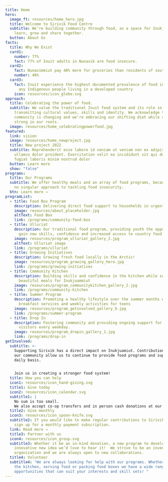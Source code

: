 ```yaml
---
title: Home
hero:
  image_ft: resources/home_hero.jpg
  title: Welcome to Sirivik Food Centre
  subtitle: We’re building community through food, as a space for Inukjuamiut to
    learn, grow and share together.
  button: About Us
facts:
  title: Why We Exist
  card1:
    number: 77%
    fact: 77% of Inuit adults in Nunavik are food insecure.
  card2:
    fact: Nunavimmiut pay 48% more for groceries than residents of southern Quebec.
    number: 48%
  card3:
    fact: Inuit experience the highest documented prevalence of food insecurity of
      any Indigenous people living in a developed country
    icon: resources/icon_globe.svg
approach:
  title: Celebrating the power of food.
  subtitle: We value the traditional Inuit food system and its role in
    transmitting cultural values, skills and identity. We acknowledge that our
    community is changing and we're embracing our shifting diet while standing
    strong in our roots.
  image: resources/home_celebratingpowerfood.jpg
featured:
  link: vision
  image: resources/home_newproject.jpg
  title: New project 2022
  subtitle: Reprehenderit esse labore id veniam ut veniam non ex adipisicing amet
    ullamco dolor proident. Exercitation velit ea incididunt sit qui do ipsum
    fugiat laboris minim nostrud dolor
  button: Learn more
  show: "false"
programs:
  title: Our Programs
  subtitle: We offer healthy meals and an array of food programs, because there’s
    no singular approach to tackling food insecurity.
  btn: Learn more →
programList:
  - title: Food Box Program
    description: Delivering direct food support to households in urgent need of assistance
    image: resources/about_placeholder.jpg
    altText: Food Box
    link: /programs/community-food-box
  - title: Ulluriat
    description: Our traditional food program, providing youth the opportunity to
      gain new skills, confidence and increased access to country food.
    image: resources/program_ulluriat_gallery_2.jpg
    altText: Ulluriat image
    link: /programs/ulluriat
  - title: Growing Initiatives
    description: Growing fresh food locally in the Arctic!
    image: resources/program_growing_gallery_hero.jpg
    link: /programs/growing-initiatives
  - title: Community Kitchen
    description: Building skills and confidence in the kitchen while serving up big
      beautiful meals for Inukjuammiut
    image: resources/program_communitykitchen_gallery_2.jpg
    link: /programs/community-kitchen
  - title: Summer Program
    description: Promoting a healthy lifestyle over the summer months with daily
      breakfast services and weekly activities for teens
    image: resources/program_getinvolved_gallery_6.jpg
    link: /programs/summer-program
  - title: Drop In
    description: Fostering community and providing ongoing support for drop in
      visitors every weekday.
    image: resources/program_dropin_gallery_1.jpg
    link: /programs/drop-in
getInvolved:
  subtitle: >-
    Supporting Sirivik has a direct impact on Inukjuamiut. Contributions from
    our community allow us to continue to provide food programs and support on a
    daily basis.


    Join us in creating a stronger food system!
  title: How you can help
  icon1: resources/icon_hand-giving.svg
  title1: Give today
  icon2: resources/icon_calendar.svg
  subtitle1: |
    No sum is too small.
    We also accept co-op transfers and in person cash donations at our location.
  title2: Give monthly
  icon3: resources/icon_spoon-knife.svg
  subtitle2: If you would like to make regular contributions to Sirivik you can
    sign up for a monthly payment subscription.
  link: Read more →
  title3: Partner with us
  icon4: resources/icon_group.svg
  subtitle3: Whether it be an in-kind donation, a new program to develop or an
    innovative new idea we’d love to hear it!  We strive to be an inventive
    organization and we are always open to new collaborations.
  title4: Volunteer
  subtitle4: "We are always looking for help with our programs. Whether it’s in
    the kitchen, serving food or packing food boxes we have a wide range of
    opportunities that can suit your interests and skill sets! "
---
```

